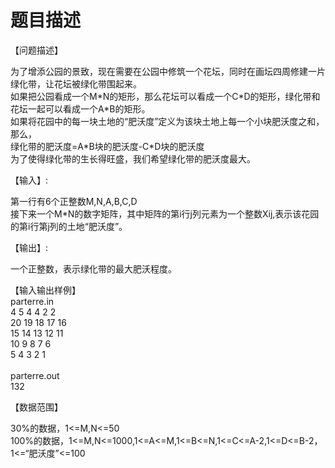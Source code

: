 # 题目描述


<p>
【问题描述】
</p>
<p>
为了增添公园的景致，现在需要在公园中修筑一个花坛，同时在画坛四周修建一片绿化带，让花坛被绿化带围起来。 <br/>
如果把公园看成一个M*N的矩形，那么花坛可以看成一个C*D的矩形，绿化带和花坛一起可以看成一个A*B的矩形。 <br/>
如果将花园中的每一块土地的“肥沃度”定义为该块土地上每一个小块肥沃度之和，那么， <br/>
绿化带的肥沃度=A*B块的肥沃度-C*D块的肥沃度 <br/>
为了使得绿化带的生长得旺盛，我们希望绿化带的肥沃度最大。
</p>
<p>
【输入】:
</p>
<p>
第一行有6个正整数M,N,A,B,C,D <br/>
接下来一个M*N的数字矩阵，其中矩阵的第i行j列元素为一个整数Xij,表示该花园的第i行第j列的土地“肥沃度”。
</p>
<p>
【输出】:
</p>
<p>
一个正整数，表示绿化带的最大肥沃程度。
</p>
<p>
【输入输出样例】<br/>
parterre.in<br/>
4 5 4 4 2 2 <br/>
20 19 18 17 16 <br/>
15 14 13 12 11 <br/>
10 9 8 7 6 <br/>
5 4 3 2 1 <br/>
<br/>
parterre.out<br/>
132
</p>
<p>
【数据范围】
</p>
<p>
30%的数据，1&lt;=M,N&lt;=50 <br/>
100%的数据，1&lt;=M,N&lt;=1000,1&lt;=A&lt;=M,1&lt;=B&lt;=N,1&lt;=C&lt;=A-2,1&lt;=D&lt;=B-2，1&lt;=“肥沃度”&lt;=100
</p>
